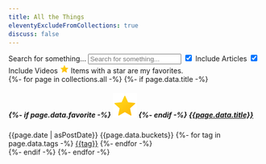 ```yaml
---
title: All the Things
eleventyExcludeFromCollections: true
discuss: false
---
```


<!--
# My Favorites

- [Test Driven Development By Example, by Kent Beck](/notes/2021/tdd-by-example-kent-beck/) 📚
- [Time Is All You Have](/notes/2020/time-is-all-you-have/)
- [The Flywheel of Testing](/notes/2021/the-flywheel-of-testing/)
- [Is Impostor Snydrome Actually Good for You?](/notes/2019/is-imposter-syndrome-actually-good-for-you/)
- [Testing Untestable CFML](/notes/2021/testing-untestable-cfml/)
- [Chaotic Good: Creating Determinism Where None Exists](/notes/2021/chaotic-good-creating-determinism-where-none-exists/)
- [Sweat the Small Stuff](/notes/2021/sweat-the-small-stuff/)
- [Getting Started with Taffy: 2020 Edition](/notes/2020/getting-started-with-taffy-2020/)
- [Challenge Breeds Stability](/notes/2020/challenge-breeds-stability/)
- [Slow is Smooth, Smooth is Fast](/notes/2019/slow-is-smooth-smooth-is-fast/)
- [The Cost of Abstraction](/notes/2016/the-cost-of-abstraction/)
- [Cobbler's Children Syndrome](/notes/2016/cobblers-children-syndrome/) &ndash; my backups are better now, but I still haven't restored all of my old content! 😵
-->

<section id="filters">
	<label class="sr-only" for="filterText">Search for something...</label>
	<input type="text" id="filterText" name="filterText" placeholder="Search for something..." />
	<label><input type="checkbox" data-highlight="articles" checked /> Include Articles</label>
	<label><input type="checkbox" data-highlight="videos" checked /> Include Videos</label>
	<img src="/assets/icons8-star-48.png" class="favorite" alt="My favorites" title="My favorites" height="18" /> Items with a star are my favorites.
</section>

<section id="index">
{%- for page in collections.all -%}
{%- if page.data.title -%}
<article buckets="{{page.data.buckets}}">
	<h5>
		{%- if page.data.favorite -%}
			<img src="/assets/icons8-star-48.png" class="favorite" alt="My favorites" title="My favorites" />
		{%- endif -%}
		<strong><a href="{{page.url}}">{{page.data.title}}</a></strong>
	</h5>
	<span class="timestamp">{{page.date | asPostDate}}</span>
	<span class="bucket">{{page.data.buckets}}</span>
	<span class="tags">
		{%- for tag in page.data.tags -%}
			<a class="contentTag" href="javascript:alert('todo');">{{tag}}</a>
		{%- endfor -%}
	</span>
</article>
{%- endif -%}
{%- endfor -%}
</section>
